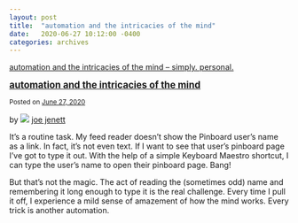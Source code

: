 ```yaml
---
layout: post
title:  "automation and the intricacies of the mind"
date:   2020-06-27 10:12:00 -0400
categories: archives
---
```


[automation and the intricacies of the mind – simply. personal.](https://simply.personal.jenett.org/automation-and-the-intricacies-of-the-mind/)

**<big>[automation and the intricacies of the mind](https://simply.personal.jenett.org/automation-and-the-intricacies-of-the-mind/ "Permalink to automation and the intricacies of the mind")</big>**

<small>Posted on [June 27, 2020](https://simply.personal.jenett.org/automation-and-the-intricacies-of-the-mind/ "10:12 am")</small>

by ![](https://secure.gravatar.com/avatar/0bf0445b4e4b39f830b186b7e23195a1?s=40&d=identicon&r=pg) [joe jenett](https://simply.personal.jenett.org/author/admin/ "View all posts by joe jenett")

It’s a routine task. My feed reader doesn’t show the Pinboard user’s name as a link. In fact, it’s not even text. If I want to see that user’s pinboard page I’ve got to type it out. With the help of a simple Keyboard Maestro shortcut, I can type the user’s name to open their pinboard page. Bang!

But that’s not the magic. The act of reading the (sometimes odd) name and remembering it long enough to type it is the real challenge. Every time I pull it off, I experience a mild sense of amazement of how the mind works. Every trick is another automation.
